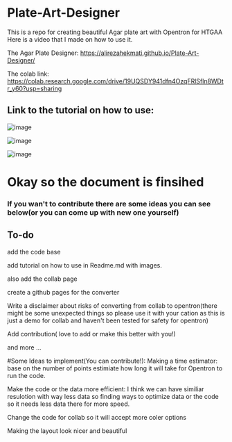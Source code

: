 # Plate-Art-Designer
This is a repo for creating beautiful Agar plate art with Opentron for HTGAA
Here is a video that I made on how to use it.

The Agar Plate Designer:
https://alirezahekmati.github.io/Plate-Art-Designer/

The colab link:
https://colab.research.google.com/drive/19UQSDY941dfn4OzqFRlSfln8WDtr_y60?usp=sharing

## Link to the tutorial on how to use:
![image](https://github.com/user-attachments/assets/cf681deb-0a42-43eb-a60b-4502c789042a)



![image](https://github.com/user-attachments/assets/830fc122-24e1-4e66-89ee-b0324bd04bde)

![image](https://github.com/user-attachments/assets/53927ebb-ad52-46cc-8dda-28f463f069c1)


# Okay so the document is finsihed
### If you wan't to contribute there are some ideas you can see below(or you can come up with new one yourself)



## To-do
add the code base

add tutorial on how to use in Readme.md with images.

also add the collab page 

create a github pages for the converter

Write a disclaimer about risks of converting from collab to opentron(there might be some unexpected things so please use it with your cation as this is 
just a demo for collab and haven't been tested for safety for opentron)

Add contribution( love to add or make this better with you!) 

and more ...

#Some Ideas to implement(You can contribute!):
Making a time estimator: base on the number of points estimiate how long it will take for Opentron to run the code.

Make the code or the data more efficient: I think we can have similiar resulotion with way less data so finding ways to optimize data or the code so it needs less data there for more speed.

Change the code for collab so it will accept more coler options

Making the layout look nicer and beautiful
